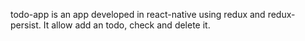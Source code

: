 todo-app is an app developed in react-native using redux and redux-persist. It allow add an todo, check and delete it.

